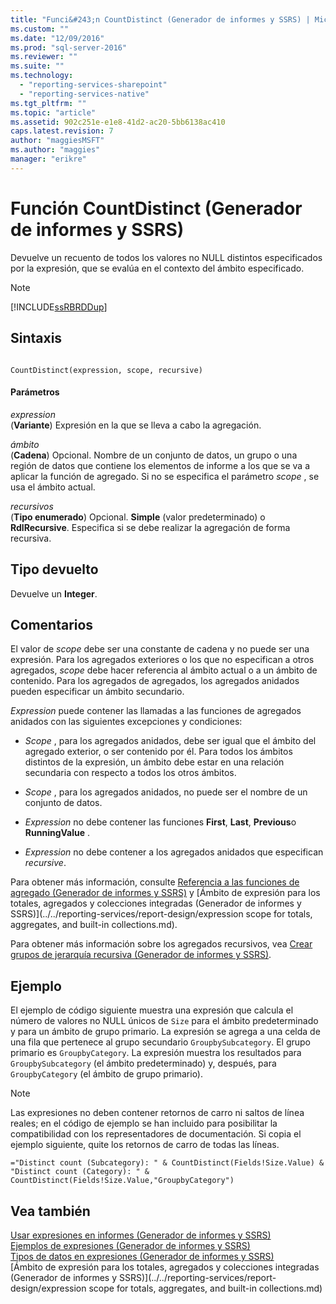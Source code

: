 ```yaml
---
title: "Funci&#243;n CountDistinct (Generador de informes y SSRS) | Microsoft Docs"
ms.custom: ""
ms.date: "12/09/2016"
ms.prod: "sql-server-2016"
ms.reviewer: ""
ms.suite: ""
ms.technology: 
  - "reporting-services-sharepoint"
  - "reporting-services-native"
ms.tgt_pltfrm: ""
ms.topic: "article"
ms.assetid: 902c251e-e1e8-41d2-ac20-5bb6138ac410
caps.latest.revision: 7
author: "maggiesMSFT"
ms.author: "maggies"
manager: "erikre"
---
```

# Funci&#243;n CountDistinct (Generador de informes y SSRS)
  Devuelve un recuento de todos los valores no NULL distintos especificados por la expresión, que se evalúa en el contexto del ámbito especificado.  
  
> [!NOTE]  
>  [!INCLUDE[ssRBRDDup](../../includes/ssrbrddup-md.md)]  
  
## Sintaxis  
  
```  
  
CountDistinct(expression, scope, recursive)  
```  
  
#### Parámetros  
 *expression*  
 (**Variante**) Expresión en la que se lleva a cabo la agregación.  
  
 *ámbito*  
 (**Cadena**) Opcional. Nombre de un conjunto de datos, un grupo o una región de datos que contiene los elementos de informe a los que se va a aplicar la función de agregado. Si no se especifica el parámetro *scope* , se usa el ámbito actual.  
  
 *recursivos*  
 (**Tipo enumerado**) Opcional. **Simple** (valor predeterminado) o **RdlRecursive**. Especifica si se debe realizar la agregación de forma recursiva.  
  
## Tipo devuelto  
 Devuelve un **Integer**.  
  
## Comentarios  
 El valor de *scope* debe ser una constante de cadena y no puede ser una expresión. Para los agregados exteriores o los que no especifican a otros agregados, *scope* debe hacer referencia al ámbito actual o a un ámbito de contenido. Para los agregados de agregados, los agregados anidados pueden especificar un ámbito secundario.  
  
 *Expression* puede contener las llamadas a las funciones de agregados anidados con las siguientes excepciones y condiciones:  
  
-   *Scope* , para los agregados anidados, debe ser igual que el ámbito del agregado exterior, o ser contenido por él. Para todos los ámbitos distintos de la expresión, un ámbito debe estar en una relación secundaria con respecto a todos los otros ámbitos.  
  
-   *Scope* , para los agregados anidados, no puede ser el nombre de un conjunto de datos.  
  
-   *Expression* no debe contener las funciones **First**, **Last**, **Previous**o **RunningValue** .  
  
-   *Expression* no debe contener a los agregados anidados que especifican *recursive*.  
  
 Para obtener más información, consulte [Referencia a las funciones de agregado &#40;Generador de informes y SSRS&#41;](../../reporting-services/report-design/aggregate-functions-reference-report-builder-and-ssrs.md) y [Ámbito de expresión para los totales, agregados y colecciones integradas &#40;Generador de informes y SSRS&#41;](../../reporting-services/report-design/expression scope for totals, aggregates, and built-in collections.md).  
  
 Para obtener más información sobre los agregados recursivos, vea [Crear grupos de jerarquía recursiva &#40;Generador de informes y SSRS&#41;](../../reporting-services/report-design/creating-recursive-hierarchy-groups-report-builder-and-ssrs.md).  
  
## Ejemplo  
 El ejemplo de código siguiente muestra una expresión que calcula el número de valores no NULL únicos de `Size` para el ámbito predeterminado y para un ámbito de grupo primario. La expresión se agrega a una celda de una fila que pertenece al grupo secundario `GroupbySubcategory`. El grupo primario es `GroupbyCategory`. La expresión muestra los resultados para `GroupbySubcategory` (el ámbito predeterminado) y, después, para `GroupbyCategory` (el ámbito de grupo primario).  
  
> [!NOTE]  
>  Las expresiones no deben contener retornos de carro ni saltos de línea reales; en el código de ejemplo se han incluido para posibilitar la compatibilidad con los representadores de documentación. Si copia el ejemplo siguiente, quite los retornos de carro de todas las líneas.  
  
```  
="Distinct count (Subcategory): " & CountDistinct(Fields!Size.Value) &   
"Distinct count (Category): " & CountDistinct(Fields!Size.Value,"GroupbyCategory")  
```  
  
## Vea también  
 [Usar expresiones en informes &#40;Generador de informes y SSRS&#41;](../../reporting-services/report-design/expression-uses-in-reports-report-builder-and-ssrs.md)   
 [Ejemplos de expresiones &#40;Generador de informes y SSRS&#41;](../../reporting-services/report-design/expression-examples-report-builder-and-ssrs.md)   
 [Tipos de datos en expresiones &#40;Generador de informes y SSRS&#41;](../../reporting-services/report-design/data-types-in-expressions-report-builder-and-ssrs.md)   
 [Ámbito de expresión para los totales, agregados y colecciones integradas &#40;Generador de informes y SSRS&#41;](../../reporting-services/report-design/expression scope for totals, aggregates, and built-in collections.md)  
  
  